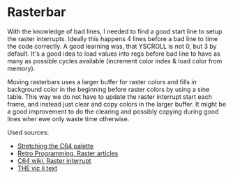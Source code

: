 # Rasterbar

With the knowledge of bad lines, I needed to find a good start line to setup the raster interrupts.
Ideally this happens 4 lines before a bad line to time the code correctly.
A good learning was, that YSCROLL is not 0, but 3 by default.
It's a good idea to load values into regs before bad line to have as many as possible cycles
available (increment color index & load color from memory).

Moving rasterbars uses a larger buffer for raster colors and fills in background color
in the beginning before raster colors by using a sine table. This way we do not have to
update the raster interrupt start each frame, and instead just clear and copy colors in the larger buffer. It might be a good improvement to do the clearing and possibly copying during good lines wher ewe only waste time otherwise.

Used sources:
- [Stretching the C64 palette](http://www.krajzewicz.de/blog/stretching-the-c64-palette.php)
- [Retro Programming, Raster articles](https://www.retro-programming.de/programming/nachschlagewerk/interrupts/]der-rasterzeileninterrupt/raster-irq-endlich-stabil/)
- [C64 wiki, Raster interrupt](https://www.c64-wiki.de/wiki/Rasterzeilen-Interrupt)
- [THE vic ii text](http://www.zimmers.net/cbmpics/cbm/c64/vic-ii.txt)
